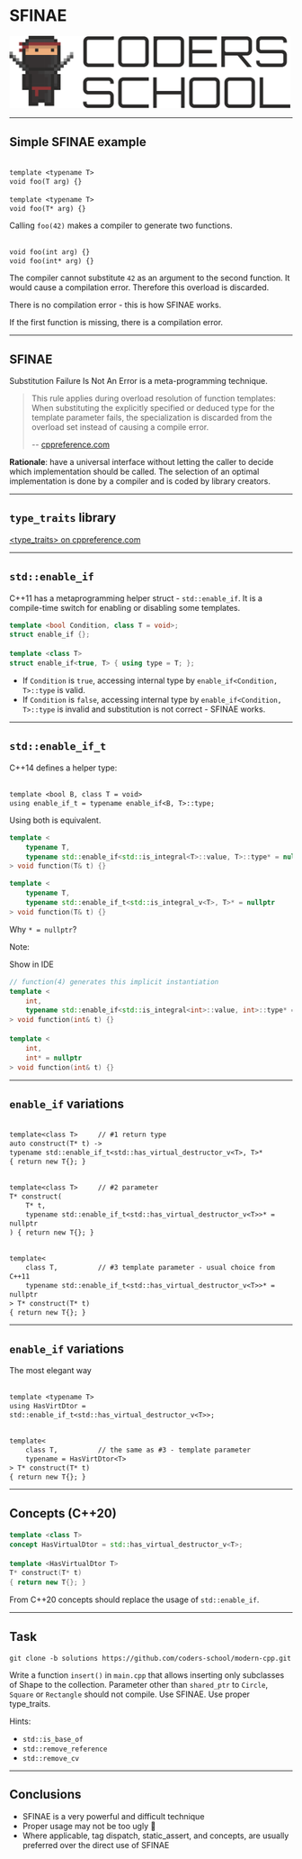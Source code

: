<!-- .slide: data-background="#111111" -->

# SFINAE

<a href="https://coders.school">
    <img width="500" src="../img/coders_school_logo.png" alt="Coders School" class="plain">
</a>

___

## Simple SFINAE example

<pre><code class="cpp" data-trim data-line-numbers>
template &lt;typename T&gt;
void foo(T arg) {}

template &lt;typename T&gt;
void foo(T* arg) {}
</code></pre>

<p class="fragment">Calling <code>foo(42)</code> makes a compiler to generate two functions.</p>
<pre class="fragment"><code class="cpp" data-trim data-line-numbers>
void foo(int arg) {}
void foo(int* arg) {}
</code></pre>

The compiler cannot substitute `42` as an argument to the second function. It would cause a compilation error. Therefore this overload is discarded.
<!-- .element: class="fragment fade-in" -->

There is no compilation error - this is how SFINAE works.
<!-- .element: class="fragment fade-in" -->

If the first function is missing, there is a compilation error.
<!-- .element: class="fragment fade-in" -->

___

## SFINAE

<p class="fragment">Substitution Failure Is Not An Error is a meta-programming technique.</p>

> This rule applies during overload resolution of function templates: When substituting the explicitly specified or deduced type for the template parameter fails, the specialization is discarded from the overload set instead of causing a compile error.
>
> -- <a href="https://en.cppreference.com/w/cpp/language/sfinae">cppreference.com</a>

<p class="fragment"><strong>Rationale</strong>: have a universal interface without letting the caller to decide which implementation should be called. The selection of an optimal implementation is done by a compiler and is coded by library creators.</p>

___

<h2><code>type_traits</code> library</h2>
<p><a href="https://en.cppreference.com/w/cpp/header/type_traits">&lt;type_traits&gt; on cppreference.com</a></p>

___

## `std::enable_if`

<p>C++11 has a metaprogramming helper struct - <code>std::enable_if</code>. It is a compile-time switch for enabling or disabling some templates.</p>

```cpp
template <bool Condition, class T = void>;
struct enable_if {};

template <class T>
struct enable_if<true, T> { using type = T; };
```
<!-- .element: class="fragment fade-in" -->

<ul>
    <li class="fragment">If <code>Condition</code> is <code>true</code>, accessing internal type by <code>enable_if&lt;Condition, T&gt;::type</code> is valid.</li>
    <li class="fragment">If <code>Condition</code> is <code>false</code>, accessing internal type by <code>enable_if&lt;Condition, T&gt;::type</code> is invalid and substitution is not correct - SFINAE works.</li>
</ul>

___

## `std::enable_if_t`

<p>C++14 defines a helper type:</p>
<pre><code data-trim data-line-numbers>
template &lt;bool B, class T = void&gt;
using enable_if_t = typename enable_if&lt;B, T&gt;::type;
</code></pre>
<p class="fragment">Using both is equivalent.</p>

```cpp []
template <
    typename T,
    typename std::enable_if<std::is_integral<T>::value, T>::type* = nullptr
> void function(T& t) {}
```
<!-- .element: class="fragment fade-in" -->

```cpp []
template <
    typename T,
    typename std::enable_if_t<std::is_integral_v<T>, T>* = nullptr
> void function(T& t) {}
```
<!-- .element: class="fragment fade-in" -->

<p class="fragment">Why <code>* = nullptr</code>?</p>

Note:

Show in IDE

```cpp
// function(4) generates this implicit instantiation
template <
    int,
    typename std::enable_if<std::is_integral<int>::value, int>::type* = nullptr
> void function(int& t) {}

template <
    int,
    int* = nullptr
> void function(int& t) {}
```

___

## `enable_if` variations

<pre class="fragment"><code class="cpp" data-trim>
template&lt;class T&gt;     // #1 return type
auto construct(T* t) -&gt;
typename std::enable_if_t&lt;std::has_virtual_destructor_v&lt;T&gt;, T&gt;*
{ return new T{}; }
</code></pre>
<pre class="fragment"><code class="cpp" data-trim>
template&lt;class T&gt;     // #2 parameter
T* construct(
    T* t,
    typename std::enable_if_t&lt;std::has_virtual_destructor_v&lt;T&gt;&gt;* = nullptr
) { return new T{}; }
</code></pre>
<pre class="fragment"><code class="cpp" data-trim>
template&lt;
    class T,          // #3 template parameter - usual choice from C++11
    typename std::enable_if_t&lt;std::has_virtual_destructor_v&lt;T&gt;&gt;* = nullptr
&gt; T* construct(T* t)
{ return new T{}; }
</code></pre>

___

## `enable_if` variations

<p>The most elegant way</p>
<pre class="fragment"><code class="cpp" data-trim>
template &lt;typename T&gt;
using HasVirtDtor = std::enable_if_t&lt;std::has_virtual_destructor_v&lt;T&gt;&gt;;
</code></pre>

<pre class="fragment"><code class="cpp" data-trim>
template&lt;
    class T,          // the same as #3 - template parameter
    typename = HasVirtDtor&lt;T&gt;
&gt; T* construct(T* t)
{ return new T{}; }
</code></pre>

___

## Concepts (C++20)

```cpp
template <class T>
concept HasVirtualDtor = std::has_virtual_destructor_v<T>;

template <HasVirtualDtor T>
T* construct(T* t)
{ return new T{}; }
```

From C++20 concepts should replace the usage of `std::enable_if`.

___

## Task

```text
git clone -b solutions https://github.com/coders-school/modern-cpp.git
```

Write a function `insert()` in `main.cpp` that allows inserting only subclasses of Shape to the collection. Parameter other than `shared_ptr` to `Circle`, `Square` or `Rectangle` should not compile. Use SFINAE. Use proper type_traits.

<p class="fragment">Hints:</p>
<ul>
    <li class="fragment"><code>std::is_base_of</code></li>
    <li class="fragment"><code>std::remove_reference</code></li>
    <li class="fragment"><code>std::remove_cv</code></li>
</ul>

___

## Conclusions

* <!-- .element: class="fragment fade-in" --> SFINAE is a very powerful and difficult technique
* <!-- .element: class="fragment fade-in" --> Proper usage may not be too ugly 🥴
* <!-- .element: class="fragment fade-in" --> Where applicable, tag dispatch, static_assert, and concepts, are usually preferred over the direct use of SFINAE
